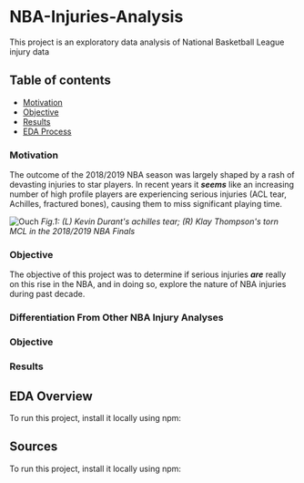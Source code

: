 # NBA-Injuries-Analysis
This project is an exploratory data analysis of National Basketball League injury data 
## Table of contents
* [Motivation](#motivation)
* [Objective](#objective)
* [Results](#results)
* [EDA Process](#eda-process)

### Motivation	
The outcome of the 2018/2019 NBA season was largely shaped by a rash of devasting injuries to star players. In recent years it **_seems_** like an increasing number of high profile players are experiencing serious injuries (ACL tear, Achilles, fractured bones), causing them to miss significant playing time.

![Ouch](https://github.com/elap733/NBA-Injuries-Analysis/blob/master/references/02_images/injury.png)
*Fig.1: (L) Kevin Durant's achilles tear; (R) Klay Thompson's torn MCL in the 2018/2019 NBA Finals*

### Objective
The objective of this project was to determine if serious injuries **_are_** really on this rise in the NBA, and in doing so, explore the nature of NBA injuries during past decade.

### Differentiation From Other NBA Injury Analyses




### Objective
### Results
	
## EDA Overview
To run this project, install it locally using npm:

## Sources
To run this project, install it locally using npm:
